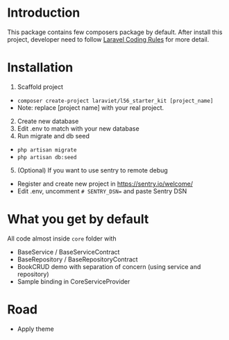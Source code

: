 # Introduction
This package contains few composers package by default. After install this project, developer need to follow [Laravel Coding Rules](http://wiki.portalbeanzvn.com/technical/laravel-coding-rules) for more detail.

# Installation
1. Scaffold project
- `composer create-project laraviet/l56_starter_kit [project_name]`
- Note: replace [project name] with your real project.
2. Create new database
3. Edit .env to match with your new database
4. Run migrate and db seed
- `php artisan migrate`
- `php artisan db:seed`
5. (Optional) If you want to use sentry to remote debug
- Register and create new project in https://sentry.io/welcome/
- Edit .env, uncomment `# SENTRY_DSN=` and paste Sentry DSN

# What you get by default
All code almost inside `core` folder with 
- BaseService / BaseServiceContract
- BaseRepository / BaseRepositoryContract
- BookCRUD demo with separation of concern (using service and repository)
- Sample binding in CoreServiceProvider

# Road
- Apply theme